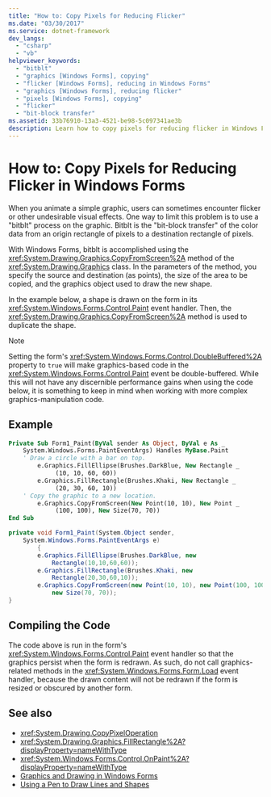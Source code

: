```yaml
---
title: "How to: Copy Pixels for Reducing Flicker"
ms.date: "03/30/2017"
ms.service: dotnet-framework
dev_langs:
  - "csharp"
  - "vb"
helpviewer_keywords:
  - "bitblt"
  - "graphics [Windows Forms], copying"
  - "flicker [Windows Forms], reducing in Windows Forms"
  - "graphics [Windows Forms], reducing flicker"
  - "pixels [Windows Forms], copying"
  - "flicker"
  - "bit-block transfer"
ms.assetid: 33b76910-13a3-4521-be98-5c097341ae3b
description: Learn how to copy pixels for reducing flicker in Windows Forms by using the CopyFromScreen method of the graphics class to accomplish bitblt.
---
```

# How to: Copy Pixels for Reducing Flicker in Windows Forms

When you animate a simple graphic, users can sometimes encounter flicker or other undesirable visual effects. One way to limit this problem is to use a "bitblt" process on the graphic. Bitblt is the "bit-block transfer" of the color data from an origin rectangle of pixels to a destination rectangle of pixels.

With Windows Forms, bitblt is accomplished using the <xref:System.Drawing.Graphics.CopyFromScreen%2A> method of the <xref:System.Drawing.Graphics> class. In the parameters of the method, you specify the source and destination (as points), the size of the area to be copied, and the graphics object used to draw the new shape.

In the example below, a shape is drawn on the form in its <xref:System.Windows.Forms.Control.Paint> event handler. Then, the <xref:System.Drawing.Graphics.CopyFromScreen%2A> method is used to duplicate the shape.

> [!NOTE]
> Setting the form's <xref:System.Windows.Forms.Control.DoubleBuffered%2A> property to `true` will make graphics-based code in the <xref:System.Windows.Forms.Control.Paint> event be double-buffered. While this will not have any discernible performance gains when using the code below, it is something to keep in mind when working with more complex graphics-manipulation code.

## Example

```vb
Private Sub Form1_Paint(ByVal sender As Object, ByVal e As _
    System.Windows.Forms.PaintEventArgs) Handles MyBase.Paint
    ' Draw a circle with a bar on top.
        e.Graphics.FillEllipse(Brushes.DarkBlue, New Rectangle _
             (10, 10, 60, 60))
        e.Graphics.FillRectangle(Brushes.Khaki, New Rectangle _
             (20, 30, 60, 10))
    ' Copy the graphic to a new location.
        e.Graphics.CopyFromScreen(New Point(10, 10), New Point _
             (100, 100), New Size(70, 70))
End Sub
```

```csharp
private void Form1_Paint(System.Object sender,
    System.Windows.Forms.PaintEventArgs e)
        {
        e.Graphics.FillEllipse(Brushes.DarkBlue, new
            Rectangle(10,10,60,60));
        e.Graphics.FillRectangle(Brushes.Khaki, new
            Rectangle(20,30,60,10));
        e.Graphics.CopyFromScreen(new Point(10, 10), new Point(100, 100),
            new Size(70, 70));
}
```

## Compiling the Code

The code above is run in the form's <xref:System.Windows.Forms.Control.Paint> event handler so that the graphics persist when the form is redrawn. As such, do not call graphics-related methods in the <xref:System.Windows.Forms.Form.Load> event handler, because the drawn content will not be redrawn if the form is resized or obscured by another form.

## See also

- <xref:System.Drawing.CopyPixelOperation>
- <xref:System.Drawing.Graphics.FillRectangle%2A?displayProperty=nameWithType>
- <xref:System.Windows.Forms.Control.OnPaint%2A?displayProperty=nameWithType>
- [Graphics and Drawing in Windows Forms](graphics-and-drawing-in-windows-forms.md)
- [Using a Pen to Draw Lines and Shapes](using-a-pen-to-draw-lines-and-shapes.md)
